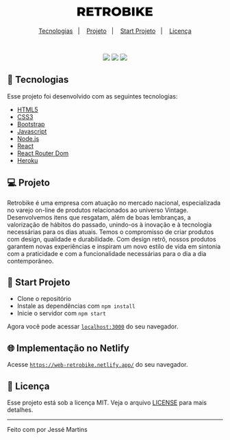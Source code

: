<h1 align="center">
    <img alt="" title="" src="github/brand.svg" width="35%"/>
</h1>

<p align="center">
  <a href="#-tecnologias">Tecnologias</a>&nbsp;&nbsp;&nbsp;|&nbsp;&nbsp;&nbsp;
  <a href="#-projeto">Projeto</a>&nbsp;&nbsp;&nbsp;|&nbsp;&nbsp;&nbsp;
  <a href="#-layout">Start Projeto</a>&nbsp;&nbsp;&nbsp;|&nbsp;&nbsp;&nbsp;
  <a href="#-licença">Licença</a>
</p>

<br>

<p align="center">
    <img src="https://img.shields.io/badge/Node.js-43853D?style=for-the-badge&logo=node.js&logoColor=white">
    <img src="https://img.shields.io/badge/React-20232A?style=for-the-badge&logo=react&logoColor=61DAFB">
    <img src="https://img.shields.io/badge/Heroku-430098?style=for-the-badge&logo=heroku&logoColor=white">
</p>

## 🚀 Tecnologias

Esse projeto foi desenvolvido com as seguintes tecnologias:

- [HTML5](https://htmlreference.io/)
- [CSS3](https://cssreference.io/)
- [Bootstrap](https://getbootstrap.com/)
- [Javascript](https://developer.mozilla.org/pt-BR/docs/Web/JavaScript)
- [Node.js](https://nodejs.org/en/)
- [React](https://reactjs.org)
- [React Router Dom](https://reactrouter.com/)
- [Heroku](https://www.heroku.com/)

## 💻 Projeto

Retrobike é uma empresa com atuação no mercado nacional, especializada no varejo on-line de produtos relacionados ao universo Vintage. Desenvolvemos itens que resgatam, além de boas lembranças, a valorização de hábitos do passado, unindo-os à inovação e à tecnologia necessárias para os dias atuais. Temos o compromisso de criar produtos com design, qualidade e durabilidade. Com design retrô, nossos produtos garantem novas experiências e inspiram um novo estilo de vida em sintonia com a praticidade e com a funcionalidade necessárias para o dia a dia contemporâneo.

## 🚀 Start Projeto

- Clone o repositório
- Instale as dependências com `npm install`
- Inicie o servidor com `npm start`

Agora você pode acessar [`localhost:3000`](http://localhost:3000) do seu navegador.

## 🌐 Implementação no Netlify

Acesse [`https://web-retrobike.netlify.app/`](https://web-retrobike.netlify.app/) do seu navegador.

## 📝 Licença

Esse projeto está sob a licença MIT. Veja o arquivo [LICENSE](LICENSE.md) para mais detalhes.

---

Feito com por Jessé Martins
